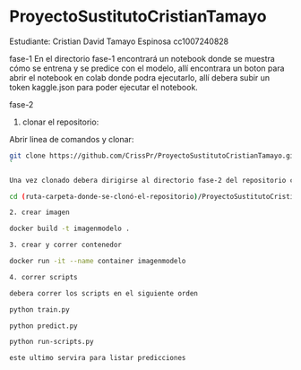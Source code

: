 # ProyectoSustitutoCristianTamayo

Estudiante: Cristian David Tamayo Espinosa cc1007240828

fase-1
En el directorio fase-1 encontrará un notebook donde se muestra cómo se entrena y se predice con el modelo, allí encontrara un boton para abrir el notebook en colab donde podra ejecutarlo, allí debera subir un token kaggle.json para poder ejecutar el notebook.

fase-2

1. clonar el repositorio:

Abrir linea de comandos y clonar:

```bash
git clone https://github.com/CrissPr/ProyectoSustitutoCristianTamayo.git
`

Una vez clonado debera dirigirse al directorio fase-2 del repositorio clonado, para ello puede hacer uso de:

cd (ruta-carpeta-donde-se-clonó-el-repositorio)/ProyectoSustitutoCristianTamayo/fase-2

2. crear imagen

docker build -t imagenmodelo .

3. crear y correr contenedor

docker run -it --name container imagenmodelo

4. correr scripts

debera correr los scripts en el siguiente orden

python train.py

python predict.py

python run-scripts.py

este ultimo servira para listar predicciones







